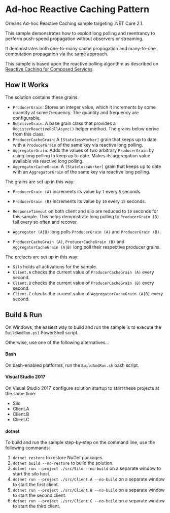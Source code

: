 # Ad-hoc Reactive Caching Pattern

Orleans Ad-hoc Reactive Caching sample targeting .NET Core 2.1.

This sample demonstrates how to exploit long polling and reentrancy to perform push-speed propagation without observers or streaming.

It demonstrates both one-to-many cache propagation and many-to-one computation propagation via the same approach.

This sample is based upon the reactive polling algorithm as described on [Reactive Caching for Composed Services](https://www.microsoft.com/en-us/research/publication/reactive-caching-for-composed-services/).

## How It Works

The solution contains these grains:

* `ProducerGrain`: Stores an integer value, which it increments by some quantity at some frequency. The quantity and frequency are configurable.
* `ReactiveGrain`: A base grain class that provides a `RegisterReactivePollAsync()` helper method. The grains below derive from this class.
* `ProducerCacheGrain`: A `[StatelessWorker]` grain that keeps up to date with a `ProducerGrain` of the same key via reactive long polling.
* `AggregatorGrain`: Adds the values of two arbitrary `ProducerGrain` by using long polling to keep up to date. Makes its aggregation value available via reactive long polling.
* `AggregatorCacheGrain`: A `[StatelessWorker]` grain that keeps up to date with an `AggregatorGrain` of the same key via reactive long polling.

The grains are set up in this way:

* `ProducerGrain (A)` increments its value by `1` every `5` seconds.
* `ProducerGrain (B)` increments its value by `10` every `15` seconds.
* `ResponseTimeout` on both client and silo are reduced to `10` seconds for this sample. This helps demonstrate long polling to `ProducerGrain (B)` fail every so often and recover.
* `Aggregator (A|B)` long polls `ProducerGrain (A)` and `ProducerGrain (B)`.

* `ProducerCacheGrain (A)`, `ProducerCacheGrain (B)` and `AggregatorCacheGrain (A|B)` long poll their respective producer grains.

The projects are set up in this way:

* `Silo` holds all activations for the sample.
* `Client.A` checks the current value of `ProducerCacheGrain (A)` every second.
* `Client.B` checks the current value of `ProducerCacheGrain (B)` every second.
* `Client.C` checks the current value of `AggregatorCacheGrain (A|B)` every second.

## Build & Run

On Windows, the easiest way to build and run the sample is to execute the `BuildAndRun.ps1` PowerShell script.

Otherwise, use one of the following alternatives...

#### Bash

On bash-enabled platforms, run the `BuildAndRun.sh` bash script.

#### Visual Studio 2017

On Visual Studio 2017, configure solution startup to start these projects at the same time:

* Silo
* Client.A
* Client.B
* Client.C

#### dotnet

To build and run the sample step-by-step on the command line, use the following commands:

1. `dotnet restore` to restore NuGet packages.
2. `dotnet build --no-restore` to build the solution.
3. `dotnet run --project ./src/Silo --no-build` on a separate window to start the silo host.
4. `dotnet run --project ./src/Client.A --no-build` on a separate window to start the first client.
5. `dotnet run --project ./src/Client.B --no-build` on a separate window to start the second client.
6. `dotnet run --project ./src/Client.C --no-build` on a separate window to start the third client.